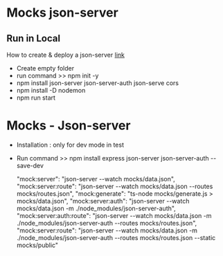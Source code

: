# Mocks json-server

## Run in Local
How to create & deploy a json-server [link](https://chrisdevcode.hashnode.dev/how-to-create-and-deploy-a-json-server)
- Create empty folder
- run command >> npm init -y
- npm install json-server json-server-auth json-serve cors
- npm install -D nodemon
- npm run start


# Mocks - Json-server
- Installation : only for dev mode in test
- Run command >> npm install express json-server json-server-auth --save-dev

    "mock:server": "json-server --watch mocks/data.json",
    "mock:server:route": "json-server --watch mocks/data.json --routes mocks/routes.json",
    "mock:generate": "ts-node mocks/generate.js > mocks/data.json",
    "mock:server:auth": "json-server --watch mocks/data.json -m ./node_modules/json-server-auth",
    "mock:server:auth:route": "json-server --watch mocks/data.json -m ./node_modules/json-server-auth --routes mocks/routes.json",
    "mock:server:route": "json-server --watch mocks/data.json -m ./node_modules/json-server-auth --routes mocks/routes.json --static mocks/public"



